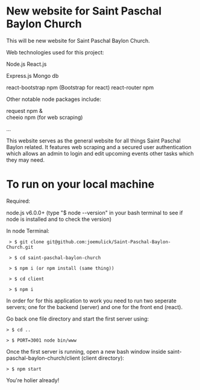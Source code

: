 # New website for Saint Paschal Baylon Church

This will be new website for Saint Paschal Baylon Church.

Web technologies used for this project:

Node.js
React.js

Express.js
Mongo db

react-bootstrap npm (Bootstrap for react)
react-router npm

Other notable node packages include:

request npm
&	
cheeio npm (for web scraping) 

...

This website serves as the general website for all things Saint Paschal Baylon related. It features web scraping and a secured user authentication which allows an admin to login and edit upcoming events other tasks which they may need. 

# To run on your local machine

Required: 

 node.js v6.0.0+ (type "$ node --version" in your bash terminal to see if node is installed and to check the version)

In node Terminal:

	 > $ git clone git@github.com:joemulick/Saint-Paschal-Baylon-Church.git

	 > $ cd saint-paschal-baylon-church

	 > $ npm i (or npm install (same thing))

	 > $ cd client

	 > $ npm i

	 

In order for for this application to work you need to run two seperate servers; one for the backend (server) and one for the front end (react).

Go back one file directory and start the first server using:

	> $ cd ..

	> $ PORT=3001 node bin/www

Once the first server is running, open a new bash window inside saint-paschal-baylon-church/client (client directory):

	> $ npm start

You're holier already!






